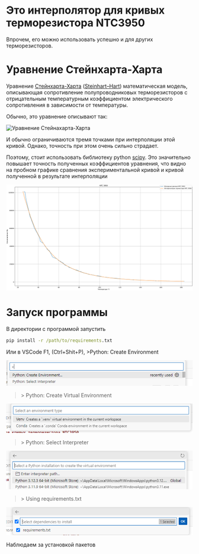 # Это интерполятор для кривых терморезистора NTC3950

Впрочем, его можно использовать успешно и для других терморезисторов.

# Уравнение Стейнхарта-Харта

Уравнение [Стейнхарта-Харта](https://ru.wikipedia.org/wiki/Уравнение_Стейнхарта_—_Харта) ([Steinhart–Hart](https://en.wikipedia.org/wiki/Steinhart%E2%80%93Hart_equation))  математическая модель, описывающая сопротивление полупроводниковых терморезисторов с отрицательным температурным коэффициентом электрического сопротивления в зависимости от температуры.

Обычно, это уравнение описывают так:

![Уравнение Стейнахарта-Харта](fugures/st-hart.svg)

И обычно ограничиваются тремя точками при интерполяции этой кривой. Однако, точность при этом очень сильно страдает. 

Поэтому, стоит использовать библиотеку python [scipy](https://scipy.org/). Это значительно повышает точность полученных коэффициентов уравнения, что видно на пробном графике сравнения экспериментальной кривой и кривой полученной в результате интерполяции

![Графики апроксимированной функции и исходных данных термистора NTC3950](./figures/ntc3950.png)

# Запуск программы

В директории с программой запустить
```cmd
pip install -r /path/to/requirements.txt
```

Или в VSCode F1, (Ctrl+Shit+P), >Python: Create Environment

![Шаг 1](./figures/instvenv01.png)

> &gt; Python: Create Virtual Environment

![Шаг 2](./figures/instvenv02.png)

> &gt; Python: Select Interpreter

![Шаг 3](./figures/instvenv03.png)

> &gt; Using requirements.txt

![Шаг 4](./figures/instvenv04.png)

Наблюдаем за установкой пакетов

